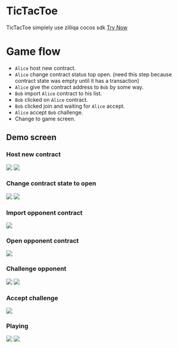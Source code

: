 # TicTacToe
TicTacToe simplely use zilliqa cocos sdk
[Try Now](http://178.128.91.111:3000/assets/tictactoe/)

# Game flow
* `Alice` host new contract.
* `Alice` change contract status top open. (need this step because contract state was empty until it has a transaction)
* `Alice` give the contract address to `Bob` by some way.
* `Bob` import `Alice` contract to his list.
* `Bob` clicked on `Alice` contract.
* `Bob` clicked join and waiting for `Alice` accept.
* `Alice` accept `Bob` challenge.
* Change to game screen.

## Demo screen
### Host new contract
![](./../../images/ttt_1.png)
![](./../../images/ttt_2.png)

### Change contract state to open
![](./../../images/ttt_3.png)
![](./../../images/ttt_4.png)

### Import opponent contract
![](./../../images/ttt_5.png)

### Open opponent contract
![](./../../images/ttt_6.png)

### Challenge opponent
![](./../../images/ttt_7.png)
![](./../../images/ttt_8.png)

### Accept challenge
![](./../../images/ttt_9.png)

### Playing
![](./../../images/ttt_10.png)
![](./../../images/ttt_11.png)
